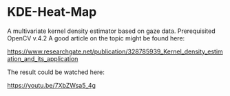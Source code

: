 # KDE-Heat-Map
A multivariate kernel density estimator based on gaze data. Prerequisited OpenCV v.4.2
A good article on the topic might be found here:

https://www.researchgate.net/publication/328785939_Kernel_density_estimation_and_its_application

The result could be watched here:

https://youtu.be/7XbZWsa5_4g
